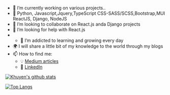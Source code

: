 - 🔭 I’m currently working on various projects..
- 🌱 Python, Javascript,Jquery,TypeScript CSS-SASS/SCSS,Bootstrap,MUI ReactJS, Django, NodeJS
- 👯 I’m looking to collaborate on React.js anda Django projects
- 🤔 I’m looking for help with React.js
- - 🌱 I’m addicted to learning and growing every day
- :earth_africa: I will share a little bit of my knowledge to the world through my blogs
- 📫 How to find me: 
  - :bulb: [Medium articles](https://medium.com/@55tc155)
  - :office: [LinkedIn](https://www.linkedin.com/in/tarikceyhan/)
  
[![Khuyen's github stats](https://github-readme-stats.vercel.app/api?username=tceyhan&count_private=true&show_icons=true&theme=radical&hide_rank=false)](https://github.com/anuraghazra/github-readme-stats)

[![Top Langs](https://github-readme-stats.vercel.app/api/top-langs/?username=tceyhan)](https://github.com/tceyhan/github-readme-stats)
